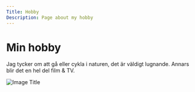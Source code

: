 ```yaml
---
Title: Hobby
Description: Page about my hobby
---
```


Min hobby
==================

Jag tycker om att gå eller cykla i naturen, det är väldigt lugnande. Annars blir det en hel del film & TV.


![Image Title](%assets_url%/img/Nature.jpg)
